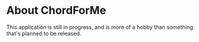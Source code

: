 # About ChordForMe
This application is still in progress, and is more of a hobby than something that's planned to be released.
